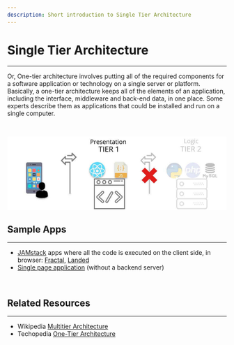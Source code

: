 ```yaml
---
description: Short introduction to Single Tier Architecture
---
```


# Single Tier Architecture
---

Or, One-tier architecture involves putting all of the required components for a software application or technology on a single server or platform.
Basically, a one-tier architecture keeps all of the elements of an application, including the interface, middleware and back-end data, in one place.
Some experts describe them as applications that could be installed and run on a single computer. 

<br />

![Single Tier architecture](https://raw.githubusercontent.com/app-generator/static/master/docs/single-tier-architecture.jpg)

## Sample Apps  
---

- [JAMstack](/what-is/jamstack) apps where all the code is executed on the client side, in browser: [Fractal](https://appseed.us/apps/jamstack/html5up-fractal), [Landed](https://appseed.us/apps/jamstack/html5up-landed)
- [Single page application](https://en.wikipedia.org/wiki/Single-page_application) (without a backend server)

<br />

## Related Resources
---

- Wikipedia [Multitier Architecture](https://en.wikipedia.org/wiki/Multitier_architecture)
- Techopedia [One-Tier Architecture](https://www.techopedia.com/definition/17374/one-tier-architecture) 
